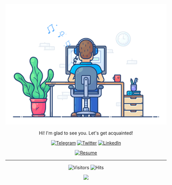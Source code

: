 <div align="center" width="50">

<img src="images/developer.gif" href="https://github.com/just-sultanov" alt="Ilshat Sultanov" width="550"/><br>

Hi! I'm glad to see you. Let's get acquainted!

[![Telegram](https://img.shields.io/badge/telegram-just_sultanov?style=flat&&color=black&label&logo=telegram)](https://t.me/just_sultanov)
[![Twitter](https://img.shields.io/badge/twitter-just_sultanov?style=flat&&color=black&label&logo=twitter)](https://twitter.com/just_sultanov)
[![LinkedIn](https://img.shields.io/badge/linkedin-just_sultanov?style=flat&&color=black&label&logo=linkedin)](https://www.linkedin.com/in/just-sultanov)

[![Resume](https://img.shields.io/badge/pdf-just_sultanov?style=flat&color=blue&label=%20resume&logo=libreoffice)](resume.pdf)
<hr/>

![Visitors](https://komarev.com/ghpvc/?username=just-sultanov&label=visitors&color=green)
![Hits](https://hits.seeyoufarm.com/api/count/incr/badge.svg?url=https%3A%2F%2Fgithub.com%2Fjust-sultanov&title=hits)

![](https://hit.yhype.me/github/profile?user_id=6501329)

</div>
